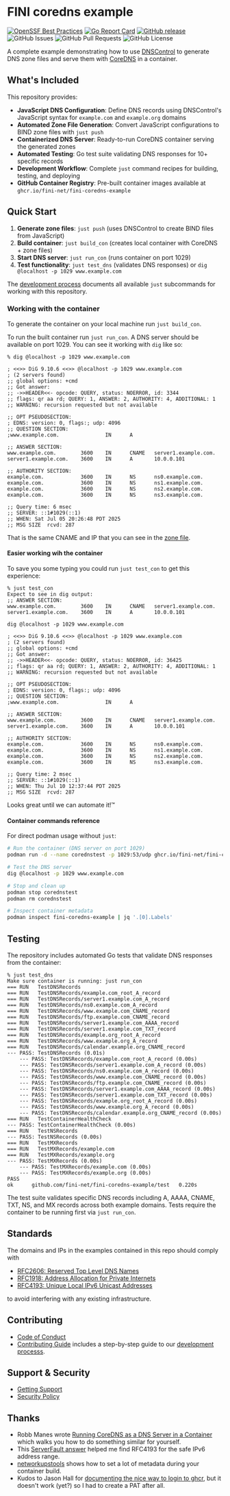 # FINI coredns example

[![OpenSSF Best Practices](https://www.bestpractices.dev/projects/11155/badge)](https://www.bestpractices.dev/projects/11155)
[![Go Report Card](https://goreportcard.com/badge/github.com/fini-net/fini-coredns-example)](https://goreportcard.com/report/github.com/fini-net/fini-coredns-example)
[![GitHub release](https://img.shields.io/github/release/fini-net/fini-coredns-example/all.svg)](https://github.com/fini-net/fini-coredns-example/releases)
![GitHub Issues](https://img.shields.io/github/issues/fini-net/fini-coredns-example)
![GitHub Pull Requests](https://img.shields.io/github/issues-pr/fini-net/fini-coredns-example)
![GitHub License](https://img.shields.io/github/license/fini-net/fini-coredns-example)

A complete example demonstrating how to use
[DNSControl](https://github.com/StackExchange/dnscontrol) to generate DNS zone
files and serve them with [CoreDNS](https://coredns.io/) in a container.

## What's Included

This repository provides:

- **JavaScript DNS Configuration**: Define DNS records using DNSControl's
  JavaScript syntax for `example.com` and `example.org` domains
- **Automated Zone File Generation**: Convert JavaScript configurations to BIND
  zone files with `just push`
- **Containerized DNS Server**: Ready-to-run CoreDNS container serving the generated zones
- **Automated Testing**: Go test suite validating DNS responses for 10+ specific records
- **Development Workflow**: Complete `just` command recipes for building, testing, and deploying
- **GitHub Container Registry**: Pre-built container images available at
  `ghcr.io/fini-net/fini-coredns-example`

## Quick Start

1. **Generate zone files**: `just push` (uses DNSControl to create BIND files from JavaScript)
2. **Build container**: `just build_con` (creates local container with CoreDNS + zone files)
3. **Start DNS server**: `just run_con` (runs container on port 1029)
4. **Test functionality**: `just test_dns` (validates DNS responses) or `dig
   @localhost -p 1029 www.example.com`

The [development process](.github/CONTRIBUTING.md#development-process)
documents all available `just` subcommands for working with this repository.

### Working with the container

To generate the container on your local machine run `just build_con`.

To run the built container run `just run_con`.  A DNS server should be
available on port 1029.  You can see it working with `dig` like so:

```ShellSession
% dig @localhost -p 1029 www.example.com

; <<>> DiG 9.10.6 <<>> @localhost -p 1029 www.example.com
; (2 servers found)
;; global options: +cmd
;; Got answer:
;; ->>HEADER<<- opcode: QUERY, status: NOERROR, id: 3344
;; flags: qr aa rd; QUERY: 1, ANSWER: 2, AUTHORITY: 4, ADDITIONAL: 1
;; WARNING: recursion requested but not available

;; OPT PSEUDOSECTION:
; EDNS: version: 0, flags:; udp: 4096
;; QUESTION SECTION:
;www.example.com.               IN      A

;; ANSWER SECTION:
www.example.com.        3600    IN      CNAME   server1.example.com.
server1.example.com.    3600    IN      A       10.0.0.101

;; AUTHORITY SECTION:
example.com.            3600    IN      NS      ns0.example.com.
example.com.            3600    IN      NS      ns1.example.com.
example.com.            3600    IN      NS      ns2.example.com.
example.com.            3600    IN      NS      ns3.example.com.

;; Query time: 6 msec
;; SERVER: ::1#1029(::1)
;; WHEN: Sat Jul 05 20:26:48 PDT 2025
;; MSG SIZE  rcvd: 287
```

That is the same CNAME and IP that you can see in the
[zone file](dns/zones/example.com.zone).

#### Easier working wih the container

To save you some typing you could run `just test_con` to get this
experience:

```ShellSession
% just test_con
Expect to see in dig output:
;; ANSWER SECTION:
www.example.com.        3600    IN      CNAME   server1.example.com.
server1.example.com.    3600    IN      A       10.0.0.101

dig @localhost -p 1029 www.example.com

; <<>> DiG 9.10.6 <<>> @localhost -p 1029 www.example.com
; (2 servers found)
;; global options: +cmd
;; Got answer:
;; ->>HEADER<<- opcode: QUERY, status: NOERROR, id: 36425
;; flags: qr aa rd; QUERY: 1, ANSWER: 2, AUTHORITY: 4, ADDITIONAL: 1
;; WARNING: recursion requested but not available

;; OPT PSEUDOSECTION:
; EDNS: version: 0, flags:; udp: 4096
;; QUESTION SECTION:
;www.example.com.               IN      A

;; ANSWER SECTION:
www.example.com.        3600    IN      CNAME   server1.example.com.
server1.example.com.    3600    IN      A       10.0.0.101

;; AUTHORITY SECTION:
example.com.            3600    IN      NS      ns0.example.com.
example.com.            3600    IN      NS      ns1.example.com.
example.com.            3600    IN      NS      ns2.example.com.
example.com.            3600    IN      NS      ns3.example.com.

;; Query time: 2 msec
;; SERVER: ::1#1029(::1)
;; WHEN: Thu Jul 10 12:37:44 PDT 2025
;; MSG SIZE  rcvd: 287
```

Looks great until we can automate it!™

#### Container commands reference

For direct podman usage without `just`:

```bash
# Run the container (DNS server on port 1029)
podman run -d --name corednstest -p 1029:53/udp ghcr.io/fini-net/fini-coredns-example --config /etc/Corefile

# Test the DNS server
dig @localhost -p 1029 www.example.com

# Stop and clean up
podman stop corednstest
podman rm corednstest

# Inspect container metadata
podman inspect fini-coredns-example | jq '.[0].Labels'
```

## Testing

The repository includes automated Go tests that validate DNS responses from the container:

```ShellSession
% just test_dns
Make sure container is running: just run_con
=== RUN   TestDNSRecords
=== RUN   TestDNSRecords/example.com_root_A_record
=== RUN   TestDNSRecords/server1.example.com_A_record
=== RUN   TestDNSRecords/ns0.example.com_A_record
=== RUN   TestDNSRecords/www.example.com_CNAME_record
=== RUN   TestDNSRecords/ftp.example.com_CNAME_record
=== RUN   TestDNSRecords/server1.example.com_AAAA_record
=== RUN   TestDNSRecords/server1.example.com_TXT_record
=== RUN   TestDNSRecords/example.org_root_A_record
=== RUN   TestDNSRecords/www.example.org_A_record
=== RUN   TestDNSRecords/calendar.example.org_CNAME_record
--- PASS: TestDNSRecords (0.01s)
    --- PASS: TestDNSRecords/example.com_root_A_record (0.00s)
    --- PASS: TestDNSRecords/server1.example.com_A_record (0.00s)
    --- PASS: TestDNSRecords/ns0.example.com_A_record (0.00s)
    --- PASS: TestDNSRecords/www.example.com_CNAME_record (0.00s)
    --- PASS: TestDNSRecords/ftp.example.com_CNAME_record (0.00s)
    --- PASS: TestDNSRecords/server1.example.com_AAAA_record (0.00s)
    --- PASS: TestDNSRecords/server1.example.com_TXT_record (0.00s)
    --- PASS: TestDNSRecords/example.org_root_A_record (0.00s)
    --- PASS: TestDNSRecords/www.example.org_A_record (0.00s)
    --- PASS: TestDNSRecords/calendar.example.org_CNAME_record (0.00s)
=== RUN   TestContainerHealthCheck
--- PASS: TestContainerHealthCheck (0.00s)
=== RUN   TestNSRecords
--- PASS: TestNSRecords (0.00s)
=== RUN   TestMXRecords
=== RUN   TestMXRecords/example.com
=== RUN   TestMXRecords/example.org
--- PASS: TestMXRecords (0.00s)
    --- PASS: TestMXRecords/example.com (0.00s)
    --- PASS: TestMXRecords/example.org (0.00s)
PASS
ok  	github.com/fini-net/fini-coredns-example/test	0.220s
```

The test suite validates specific DNS records including A, AAAA, CNAME, TXT, NS, and MX records across both example domains. Tests require the container to be running first via `just run_con`.

## Standards

The domains and IPs in the examples contained in this repo should comply with

- [RFC2606: Reserved Top Level DNS Names](https://www.rfc-editor.org/rfc/rfc2606.html)
- [RFC1918: Address Allocation for Private Internets](https://www.rfc-editor.org/rfc/rfc1918.html)
- [RFC4193: Unique Local IPv6 Unicast Addresses](https://www.rfc-editor.org/rfc/rfc4193.txt)

to avoid interfering with any existing infrastructure.

## Contributing

- [Code of Conduct](.github/CODE_OF_CONDUCT.md)
- [Contributing Guide](.github/CONTRIBUTING.md) includes a step-by-step guide to our
  [development processs](.github/CONTRIBUTING.md#development-process).

## Support & Security

- [Getting Support](.github/SUPPORT.md)
- [Security Policy](.github/SECURITY.md)

## Thanks

- Robb Manes wrote
  [Running CoreDNS as a DNS Server in a Container](https://docs.github.com/en/packages/working-with-a-github-packages-registry/working-with-the-container-registry)
  which walks you how to do something similar for yourself.
- This [ServerFault answer](https://serverfault.com/a/216611/205542) helped me find RFC4193
  for the safe IPv6 address range.
- [networkupstools](https://github.com/networkupstools/nut/wiki/Building-NUT-integration-for-Home-Assistant)
  shows how to set a lot of metadata during your container build.
- Kudos to Jason Hall for [documenting the nice way to login to ghcr](https://github.com/cli/cli/pull/8558),
  but it doesn't work (yet?) so I had to create a PAT after all.
